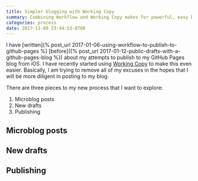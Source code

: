 ```yaml
---
title: Simpler blogging with Working Copy
summary: Combining Workflow and Working Copy makes for powerful, easy blogging from iOS with a GitHub Pages blog
categories: process
date: 2017-11-08 23:44:53-0700
---
```


I have [written](% post_url 2017-01-06-using-workflow-to-publish-to-github-pages %) [before]({% post_url 2017-01-12-public-drafts-with-a-github-pages-blog %}) about my attempts to publish to my GitHub Pages blog from iOS. I have recently started using [Working Copy](https://workingcopyapp.com/) to make this even easier. Basically, I am trying to remove all of my excuses in the hopes that I will be more diligent in posting to my blog. 

There are three pieces to my new process that I want to explore:

1. Microblog posts
2. New drafts
3. Publishing

## Microblog posts

## New drafts

## Publishing
